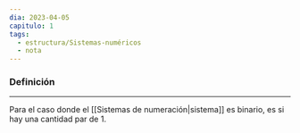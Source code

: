 ```yaml
---
dia: 2023-04-05
capitulo: 1
tags:
  - estructura/Sistemas-numéricos
  - nota
---
```

### Definición
---
Para el caso donde el [[Sistemas de numeración|sistema]] es binario, es si hay una cantidad par de $1$.